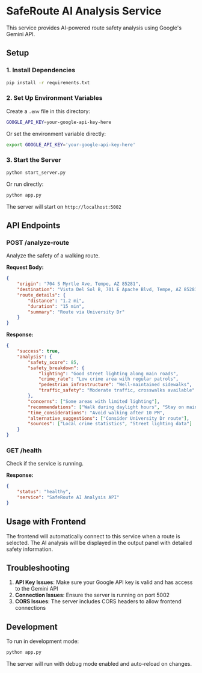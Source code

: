 # SafeRoute AI Analysis Service

This service provides AI-powered route safety analysis using Google's Gemini API.

## Setup

### 1. Install Dependencies

```bash
pip install -r requirements.txt
```

### 2. Set Up Environment Variables

Create a `.env` file in this directory:

```bash
GOOGLE_API_KEY=your-google-api-key-here
```

Or set the environment variable directly:

```bash
export GOOGLE_API_KEY='your-google-api-key-here'
```

### 3. Start the Server

```bash
python start_server.py
```

Or run directly:

```bash
python app.py
```

The server will start on `http://localhost:5002`

## API Endpoints

### POST /analyze-route

Analyze the safety of a walking route.

**Request Body:**
```json
{
    "origin": "704 S Myrtle Ave, Tempe, AZ 85281",
    "destination": "Vista Del Sol B, 701 E Apache Blvd, Tempe, AZ 85281",
    "route_details": {
        "distance": "1.2 mi",
        "duration": "15 min",
        "summary": "Route via University Dr"
    }
}
```

**Response:**
```json
{
    "success": true,
    "analysis": {
        "safety_score": 85,
        "safety_breakdown": {
            "lighting": "Good street lighting along main roads",
            "crime_rate": "Low crime area with regular patrols",
            "pedestrian_infrastructure": "Well-maintained sidewalks",
            "traffic_safety": "Moderate traffic, crosswalks available"
        },
        "concerns": ["Some areas with limited lighting"],
        "recommendations": ["Walk during daylight hours", "Stay on main roads"],
        "time_considerations": "Avoid walking after 10 PM",
        "alternative_suggestions": ["Consider University Dr route"],
        "sources": ["Local crime statistics", "Street lighting data"]
    }
}
```

### GET /health

Check if the service is running.

**Response:**
```json
{
    "status": "healthy",
    "service": "SafeRoute AI Analysis API"
}
```

## Usage with Frontend

The frontend will automatically connect to this service when a route is selected. The AI analysis will be displayed in the output panel with detailed safety information.

## Troubleshooting

1. **API Key Issues**: Make sure your Google API key is valid and has access to the Gemini API
2. **Connection Issues**: Ensure the server is running on port 5002
3. **CORS Issues**: The server includes CORS headers to allow frontend connections

## Development

To run in development mode:

```bash
python app.py
```

The server will run with debug mode enabled and auto-reload on changes.
